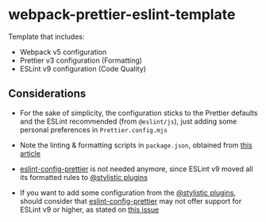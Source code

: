 # webpack-prettier-eslint-template

Template that includes:

- Webpack v5 configuration
- Prettier v3 configuration (Formatting)
- ESLint v9 configuration (Code Quality)

## Considerations

- For the sake of simplicity, the configuration sticks to the Prettier defaults and the ESLint recommended (from `@eslint/js`), just adding some personal preferences in `Prettier.config.mjs`

- Note the linting & formatting scripts in `package.json`, obtained from [this article](https://blog.logrocket.com/using-prettier-eslint-javascript-formatting/)

- [eslint-config-prettier](https://github.com/prettier/eslint-config-prettier) is not needed anymore, since ESLint v9 moved all its formatted rules to [@stylistic plugins](https://eslint.style/)

- If you want to add some configuration from the [@stylistic plugins](https://eslint.style/), should consider that [eslint-config-prettier](https://github.com/prettier/eslint-config-prettier) may not offer support for ESLint v9 or higher, as stated on [this issue](https://github.com/prettier/eslint-config-prettier/issues/283)
